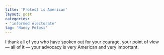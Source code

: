 ```yaml
---
title: 'Protest is American'
layout: post
categories:
- 'informed electorate'
tag: 'Nancy Pelosi'
---
```


I thank all of you who have spoken out for your courage, your point of view — all of it — your advocacy is very American and very important.
